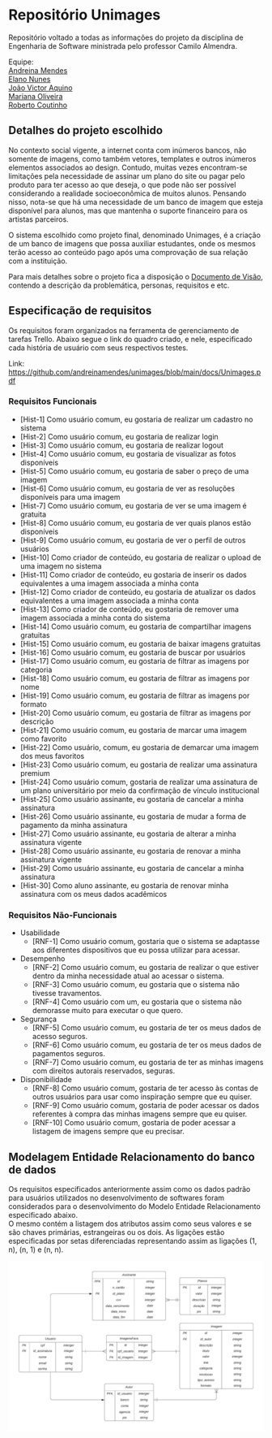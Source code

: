 

# Repositório Unimages

Repositório voltado a todas as informações do projeto da disciplina de Engenharia de Software ministrada pelo professor Camilo Almendra.

Equipe:  
[Andreina Mendes](https://github.com/andreinamendes)  
[Elano Nunes](https://github.com/elanonc)  
[João Victor Aquino](https://github.com/jvac99)  
[Mariana Oliveira](https://github.com/marianaoliveira1)  
[Roberto Coutinho](https://github.com/RobertoCoutinho)

## Detalhes do projeto escolhido

No contexto social vigente, a internet conta com inúmeros bancos, não somente de imagens, como também vetores, templates e outros inúmeros elementos associados ao design. Contudo, muitas vezes encontram-se limitações pela necessidade de assinar um plano do site ou pagar pelo produto para ter acesso ao que deseja, o que pode não ser possível considerando a realidade socioeconômica de muitos alunos. Pensando nisso, nota-se que há uma necessidade de um banco de imagem que esteja disponível para alunos, mas que mantenha o suporte financeiro para os artistas parceiros.

O sistema escolhido como projeto final, denominado Unimages, é a criação de um banco de imagens que possa auxiliar estudantes, onde os mesmos terão acesso ao conteúdo pago após uma comprovação de sua relação com a instituição.

Para  mais detalhes sobre o projeto fica a disposição o [Documento de Visão](https://github.com/andreinamendes/unimages/blob/main/docs/Unimages.pdf), contendo a descrição da problemática, personas, requisitos e etc.

## Especificação de requisitos

Os requisitos foram organizados na ferramenta de gerenciamento de tarefas Trello. Abaixo segue o link do quadro criado, e nele, especificado cada história de usuário com seus respectivos testes.

Link: <https://github.com/andreinamendes/unimages/blob/main/docs/Unimages.pdf>

### Requisitos Funcionais

- [Hist-1] Como usuário comum, eu gostaria de realizar um cadastro no sistema
- [Hist-2] Como usuário comum, eu gostaria de realizar login
- [Hist-3] Como usuário comum, eu gostaria de realizar logout
- [Hist-4] Como usuário comum, eu gostaria de visualizar as fotos disponíveis
- [Hist-5] Como usuário comum, eu gostaria de saber o preço de uma imagem
- [Hist-6] Como usuário comum, eu gostaria de ver as resoluções disponíveis para uma imagem
- [Hist-7] Como usuário comum, eu gostaria de ver se uma imagem é gratuita
- [Hist-8] Como usuário comum, eu gostaria de ver quais planos estão disponíveis
- [Hist-9] Como usuário comum, eu gostaria de ver o perfil de outros usuários
- [Hist-10] Como criador de conteúdo, eu gostaria de realizar o upload de uma imagem no sistema
- [Hist-11] Como criador de conteúdo, eu gostaria de inserir os dados equivalentes a uma imagem associada a minha conta
- [Hist-12] Como criador de conteúdo, eu gostaria de atualizar os dados equivalentes a uma imagem associada a minha conta
- [Hist-13] Como criador de conteúdo, eu gostaria de remover uma imagem  associada a minha conta do sistema
- [Hist-14] Como usuário comum, eu gostaria de compartilhar imagens gratuitas
- [Hist-15] Como usuário comum, eu gostaria de baixar imagens gratuitas
- [Hist-16] Como usuário comum, eu gostaria de buscar por usuários
- [Hist-17] Como usuário comum, eu gostaria de filtrar as imagens por categoria
- [Hist-18] Como usuário comum, eu gostaria de filtrar as imagens por nome
- [Hist-19] Como usuário comum, eu gostaria de filtrar as imagens por formato
- [Hist-20] Como usuário comum, eu gostaria de filtrar as imagens por descrição
- [Hist-21] Como usuário comum, eu gostaria de marcar uma imagem como favorito
- [Hist-22] Como usuário, comum, eu gostaria de demarcar uma imagem dos meus favoritos
- [Hist-23] Como usuário comum, eu gostaria de realizar uma assinatura premium
- [Hist-24] Como usuário comum, gostaria de realizar uma assinatura de um plano universitário por meio da confirmação de vínculo institucional
- [Hist-25] Como usuário assinante, eu gostaria de cancelar a minha assinatura
- [Hist-26] Como usuário assinante, eu gostaria de mudar a forma de pagamento da minha assinatura
- [Hist-27] Como usuário assinante, eu gostaria de alterar a minha assinatura vigente
- [Hist-28] Como usuário assinante, eu gostaria de renovar a minha assinatura vigente
- [Hist-29] Como usuário assinante, eu gostaria de cancelar a minha assinatura
- [Hist-30] Como aluno assinante, eu gostaria de renovar minha assinatura com os meus dados acadêmicos

### Requisitos Não-Funcionais

- Usabilidade
  - [RNF-1] Como usuário comum, gostaria que o sistema se adaptasse aos diferentes dispositivos que eu possa utilizar para acessar.
- Desempenho
  - [RNF-2] Como usuário comum, eu gostaria de realizar o que estiver dentro da minha necessidade atual ao acessar o sistema.
  - [RNF-3] Como usuário comum, eu gostaria que o sistema não tivesse travamentos.
  - [RNF-4] Como usuário com um, eu gostaria que o sistema não demorasse muito para executar o que quero.
- Segurança
  - [RNF-5] Como usuário comum, eu gostaria de ter os meus dados de acesso seguros.
  - [RNF-6] Como usuário comum, eu gostaria de ter os meus dados de pagamentos seguros.
  - [RNF-7] Como usuário comum, eu gostaria de ter as minhas imagens com direitos autorais reservados, seguras.
- Disponibilidade
  - [RNF-8] Como usuário comum, gostaria de ter acesso às contas de outros usuários para usar como inspiração sempre que eu quiser.
  - [RNF-9] Como usuário comum, gostaria de poder acessar os dados referentes à compra das minhas imagens sempre que eu quiser.
  - [RNF-10] Como usuário comum, gostaria de poder acessar a listagem de imagens sempre que eu precisar.

## Modelagem Entidade Relacionamento do banco de dados

Os requisitos especificados anteriormente assim como os dados padrão para usuários utilizados no desenvolvimento de softwares foram considerados para o desenvolvimento do Modelo Entidade Relacionamento especificado abaixo.  
O mesmo contém a listagem dos atributos assim como seus valores e se são chaves primárias, estrangeiras ou os dois. As ligações estão especificadas por setas diferenciadas representando assim as ligações (1, n), (n, 1) e (n, n).

![](https://github.com/andreinamendes/unimages/blob/main/docs/ModeloER.jpeg)